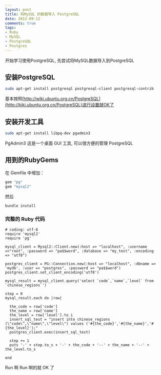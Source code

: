 ```yaml
---
layout: post
title: 将MySQL 的数据导入 PostgreSQL
date: 2012-09-12
comments: true
tags: 
- Ruby
- MySQL
- PostgreSQL
- Postgres
---
```


开始学习使用PostgreSQL, 先尝试将MySQL数据导入到PostgreSQL

## 安装PostgreSQL

```bash
sudo apt-get install postgresql postgresql-client postgresql-contrib  
```
基本按照[http://wiki.ubuntu.org.cn/PostgreSQL](http://kiki.ubuntu.org.cn/PostgreSQL)进行设置就OK了

## 安装开发工具

```bash
sudo apt-get install libpq-dev pgadmin3
```
PgAdmin3 这是一个桌面 GUI 工具, 可以很方便的管理 PostgreSQL

## 用到的RubyGems

在 Gemfile 中增加：
```ruby
gem "pg" 
gem "mysql2"
```
然后 
```bash
bundle install
```
<!--more-->

### 完整的 Ruby 代码

```
# coding: utf-8
require 'mysql2'
require 'pg'

mysql_client = Mysql2::Client.new(:host => "localhost", :username =>"root", :password => "pa$$word", :database => "my_test", :encoding => "utf8")

postgres_client = PG::Connection.new(:host => "localhost", :dbname => 'mydb', :user => "postgres", :password => "pa$$word")
postgres_client.set_client_encoding('utf8')

mysql_result = mysql_client.query('select `code`,`name`,`level` from `chinese_regions`')

step = 0
mysql_result.each do |row|

  the_code = row['code']
  the_name = row['name']
  the_level = row['level'].to_i
  insert_sql_test = "insert into chinese_regions (\"code\",\"name\",\"level\") values ('#{the_code}','#{the_name}','#{the_level}');"
  postgres_client.exec(insert_sql_test)

  step += 1
  puts '-' + step.to_s + '-' + the_code + '--' + the_name + '--' + the_level.to_s

end

```

Run 啊 Run 啊的就 OK 了

